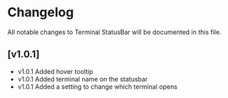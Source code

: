 # Changelog

All notable changes to Terminal StatusBar will be documented in this file.

## [v1.0.1]

- v1.0.1 Added hover tooltip
- v1.0.1 Added terminal name on the statusbar
- v1.0.1 Added a setting to change which terminal opens